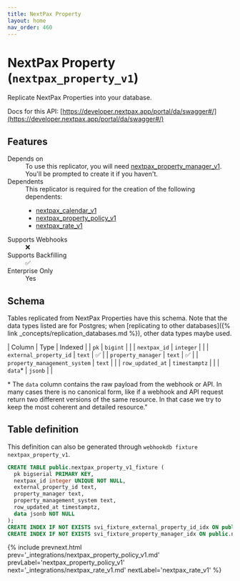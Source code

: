 ```yaml
---
title: NextPax Property
layout: home
nav_order: 460
---
```


# NextPax Property (`nextpax_property_v1`)

Replicate NextPax Properties into your database.

Docs for this API: [https://developer.nextpax.app/portal/da/swagger#/](https://developer.nextpax.app/portal/da/swagger#/)

## Features

<dl>
<dt>Depends on</dt>
<dd>To use this replicator, you will need <a href="{% link _integrations/nextpax_property_manager_v1.md %}">nextpax_property_manager_v1</a>. You'll be prompted to create it if you haven't.</dd>

<dt>Dependents</dt>
<dd>This replicator is required for the creation of the following dependents:
<ul>
<li><a href="{% link _integrations/nextpax_calendar_v1.md %}">nextpax_calendar_v1</a></li>
<li><a href="{% link _integrations/nextpax_property_policy_v1.md %}">nextpax_property_policy_v1</a></li>
<li><a href="{% link _integrations/nextpax_rate_v1.md %}">nextpax_rate_v1</a></li>
</ul>
</dd>

<dt>Supports Webhooks</dt>
<dd>❌</dd>
<dt>Supports Backfilling</dt>
<dd>✅</dd>
<dt>Enterprise Only</dt>
<dd>Yes</dd>

</dl>

## Schema

Tables replicated from NextPax Properties have this schema.
Note that the data types listed are for Postgres;
when [replicating to other databases]({% link _concepts/replication_databases.md %}),
other data types maybe used.

| Column | Type | Indexed |
| `pk` | `bigint` |  |
| `nextpax_id` | `integer` |  |
| `external_property_id` | `text` | ✅ |
| `property_manager` | `text` | ✅ |
| `property_management_system` | `text` |  |
| `row_updated_at` | `timestamptz` |  |
| `data`* | `jsonb` |  |

<span class="fs-3">* The `data` column contains the raw payload from the webhook or API.
In many cases there is no canonical form, like if a webhook and API request return
two different versions of the same resource.
In that case we try to keep the most coherent and detailed resource."</span>

## Table definition

This definition can also be generated through `webhookdb fixture nextpax_property_v1`.

```sql
CREATE TABLE public.nextpax_property_v1_fixture (
  pk bigserial PRIMARY KEY,
  nextpax_id integer UNIQUE NOT NULL,
  external_property_id text,
  property_manager text,
  property_management_system text,
  row_updated_at timestamptz,
  data jsonb NOT NULL
);
CREATE INDEX IF NOT EXISTS svi_fixture_external_property_id_idx ON public.nextpax_property_v1_fixture (external_property_id);
CREATE INDEX IF NOT EXISTS svi_fixture_property_manager_idx ON public.nextpax_property_v1_fixture (property_manager);
```

{% include prevnext.html prev='_integrations/nextpax_property_policy_v1.md' prevLabel='nextpax_property_policy_v1' next='_integrations/nextpax_rate_v1.md' nextLabel='nextpax_rate_v1' %}
